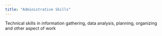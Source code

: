 ```yaml
---
title: "Administrative Skills"
---
```

Technical skills in information gathering, data analysis, planning, organizing and other aspect of work

